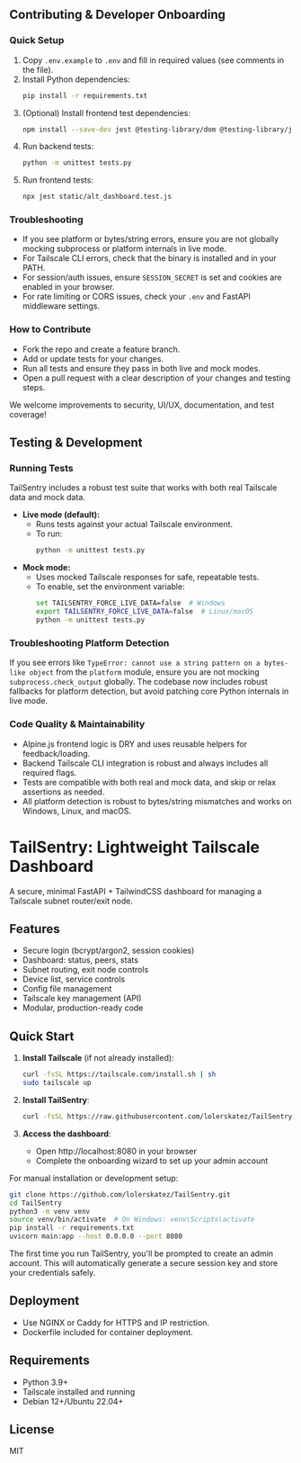 ## Contributing & Developer Onboarding

### Quick Setup
1. Copy `.env.example` to `.env` and fill in required values (see comments in the file).
2. Install Python dependencies:
   ```bash
   pip install -r requirements.txt
   ```
3. (Optional) Install frontend test dependencies:
   ```bash
   npm install --save-dev jest @testing-library/dom @testing-library/jest-dom
   ```
4. Run backend tests:
   ```bash
   python -m unittest tests.py
   ```
5. Run frontend tests:
   ```bash
   npx jest static/alt_dashboard.test.js
   ```

### Troubleshooting
- If you see platform or bytes/string errors, ensure you are not globally mocking subprocess or platform internals in live mode.
- For Tailscale CLI errors, check that the binary is installed and in your PATH.
- For session/auth issues, ensure `SESSION_SECRET` is set and cookies are enabled in your browser.
- For rate limiting or CORS issues, check your `.env` and FastAPI middleware settings.

### How to Contribute
- Fork the repo and create a feature branch.
- Add or update tests for your changes.
- Run all tests and ensure they pass in both live and mock modes.
- Open a pull request with a clear description of your changes and testing steps.

We welcome improvements to security, UI/UX, documentation, and test coverage!
## Testing & Development

### Running Tests
TailSentry includes a robust test suite that works with both real Tailscale data and mock data.

- **Live mode (default):**
   - Runs tests against your actual Tailscale environment.
   - To run:
      ```bash
      python -m unittest tests.py
      ```
- **Mock mode:**
   - Uses mocked Tailscale responses for safe, repeatable tests.
   - To enable, set the environment variable:
      ```bash
      set TAILSENTRY_FORCE_LIVE_DATA=false  # Windows
      export TAILSENTRY_FORCE_LIVE_DATA=false  # Linux/macOS
      python -m unittest tests.py
      ```

### Troubleshooting Platform Detection
If you see errors like `TypeError: cannot use a string pattern on a bytes-like object` from the `platform` module, ensure you are not mocking `subprocess.check_output` globally. The codebase now includes robust fallbacks for platform detection, but avoid patching core Python internals in live mode.

### Code Quality & Maintainability
- Alpine.js frontend logic is DRY and uses reusable helpers for feedback/loading.
- Backend Tailscale CLI integration is robust and always includes all required flags.
- Tests are compatible with both real and mock data, and skip or relax assertions as needed.
- All platform detection is robust to bytes/string mismatches and works on Windows, Linux, and macOS.
# TailSentry: Lightweight Tailscale Dashboard

A secure, minimal FastAPI + TailwindCSS dashboard for managing a Tailscale subnet router/exit node.

## Features
- Secure login (bcrypt/argon2, session cookies)
- Dashboard: status, peers, stats
- Subnet routing, exit node controls
- Device list, service controls
- Config file management
- Tailscale key management (API)
- Modular, production-ready code

## Quick Start
1. **Install Tailscale** (if not already installed):
   ```bash
   curl -fsSL https://tailscale.com/install.sh | sh
   sudo tailscale up
   ```

2. **Install TailSentry**:
   ```bash
   curl -fsSL https://raw.githubusercontent.com/lolerskatez/TailSentry/main/install.sh | sudo bash
   ```

3. **Access the dashboard**:
   - Open http://localhost:8080 in your browser
   - Complete the onboarding wizard to set up your admin account

For manual installation or development setup:
```bash
git clone https://github.com/lolerskatez/TailSentry.git
cd TailSentry
python3 -m venv venv
source venv/bin/activate  # On Windows: venv\Scripts\activate
pip install -r requirements.txt
uvicorn main:app --host 0.0.0.0 --port 8080
```

The first time you run TailSentry, you'll be prompted to create an admin account. This will automatically generate a secure session key and store your credentials safely.

## Deployment
- Use NGINX or Caddy for HTTPS and IP restriction.
- Dockerfile included for container deployment.

## Requirements
- Python 3.9+
- Tailscale installed and running
- Debian 12+/Ubuntu 22.04+

## License
MIT
